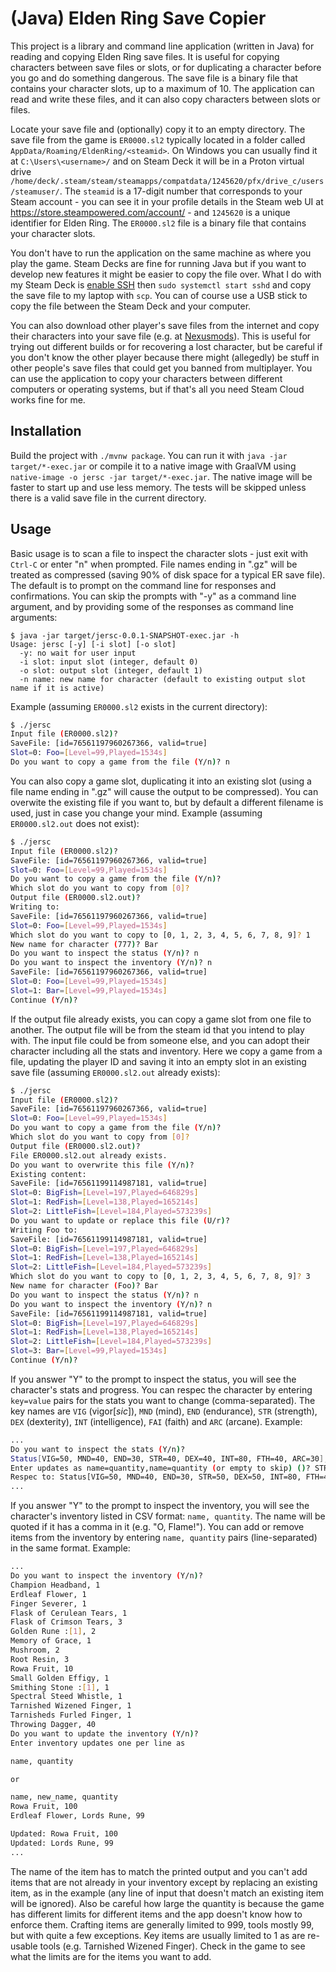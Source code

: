 # (Java) Elden Ring Save Copier

This project is a library and command line application (written in Java) for reading and copying Elden Ring save files. It is useful for copying characters between save files or slots, or for duplicating a character before you go and do something dangerous. The save file is a binary file that contains your character slots, up to a maximum of 10. The application can read and write these files, and it can also copy characters between slots or files.

Locate your save file and (optionally) copy it to an empty directory. The save file from the game is `ER0000.sl2` typically located in a folder called `AppData/Roaming/EldenRing/<steamid>`. On Windows you can usually find it at `C:\Users\<username>/` and on Steam Deck it will be in a Proton virtual drive `/home/deck/.steam/steam/steamapps/compatdata/1245620/pfx/drive_c/users/steamuser/`. The `steamid` is a 17-digit number that corresponds to your Steam account - you can see it in your profile details in the Steam web UI at https://store.steampowered.com/account/ - and `1245620` is a unique identifier for Elden Ring. The `ER0000.sl2` file is a binary file that contains your character slots.

You don't have to run the application on the same machine as where you play the game. Steam Decks are fine for running Java but if you want to develop new features it might be easier to copy the file over. What I do with my Steam Deck is [enable SSH](https://shendrick.net/Gaming/2022/05/30/sshonsteamdeck.html) then `sudo systemctl start sshd` and copy the save file to my laptop with `scp`. You can of course use a USB stick to copy the file between the Steam Deck and your computer.

You can also download other player's save files from the internet and copy their characters into your save file (e.g. at [Nexusmods](https://www.nexusmods.com/eldenring/mods/categories/10/)). This is useful for trying out different builds or for recovering a lost character, but be careful if you don't know the other player because there might (allegedly) be stuff in other people's save files that could get you banned from multiplayer. You can use the application to copy your characters between different computers or operating systems, but if that's all you need Steam Cloud works fine for me.

## Installation

Build the project with `./mvnw package`. You can run it with `java -jar target/*-exec.jar` or compile it to a native image with GraalVM using `native-image -o jersc -jar target/*-exec.jar`. The native image will be faster to start up and use less memory. The tests will be skipped unless there is a valid save file in the current directory.

## Usage

Basic usage is to scan a file to inspect the character slots - just exit with `Ctrl-C` or enter "n" when prompted. File names ending in ".gz" will be treated as compressed (saving 90% of disk space for a typical ER save file). The default is to prompt on the command line for responses and confirmations. You can skip the prompts with "-y" as a command line argument, and by providing some of the responses as command line arguments:

```
$ java -jar target/jersc-0.0.1-SNAPSHOT-exec.jar -h
Usage: jersc [-y] [-i slot] [-o slot]
  -y: no wait for user input
  -i slot: input slot (integer, default 0)
  -o slot: output slot (integer, default 1)
  -n name: new name for character (default to existing output slot name if it is active)
```

Example (assuming `ER0000.sl2` exists in the current directory):

```bash
$ ./jersc 
Input file (ER0000.sl2)? 
SaveFile: [id=76561197960267366, valid=true]
Slot=0: Foo=[Level=99,Played=1534s]
Do you want to copy a game from the file (Y/n)? n
```

You can also copy a game slot, duplicating it into an existing slot (using a file name ending in ".gz" will cause the output to be compressed). You can overwite the existing file if you want to, but by default a different filename is used, just in case you change your mind. Example (assuming `ER0000.sl2.out` does not exist):

```bash
$ ./jersc 
Input file (ER0000.sl2)? 
SaveFile: [id=76561197960267366, valid=true]
Slot=0: Foo=[Level=99,Played=1534s]
Do you want to copy a game from the file (Y/n)? 
Which slot do you want to copy from [0]? 
Output file (ER0000.sl2.out)? 
Writing to:
SaveFile: [id=76561197960267366, valid=true]
Slot=0: Foo=[Level=99,Played=1534s]
Which slot do you want to copy to [0, 1, 2, 3, 4, 5, 6, 7, 8, 9]? 1
New name for character (777)? Bar
Do you want to inspect the status (Y/n)? n
Do you want to inspect the inventory (Y/n)? n
SaveFile: [id=76561197960267366, valid=true]
Slot=0: Foo=[Level=99,Played=1534s]
Slot=1: Bar=[Level=99,Played=1534s]
Continue (Y/n)?
```
If the output file already exists, you can copy a game slot from one file to another. The output file will be from the steam id that you intend to play with. The input file could be from someone else, and you can adopt their character including all the stats and inventory.  Here we copy a game from a file, updating the player ID and saving it into an empty slot in an existing save file (assuming `ER0000.sl2.out` already exists):

```bash
$ ./jersc 
Input file (ER0000.sl2)? 
SaveFile: [id=76561197960267366, valid=true]
Slot=0: Foo=[Level=99,Played=1534s]
Do you want to copy a game from the file (Y/n)? 
Which slot do you want to copy from [0]? 
Output file (ER0000.sl2.out)? 
File ER0000.sl2.out already exists.
Do you want to overwrite this file (Y/n)? 
Existing content:
SaveFile: [id=76561199114987181, valid=true]
Slot=0: BigFish=[Level=197,Played=646829s]
Slot=1: RedFish=[Level=138,Played=165214s]
Slot=2: LittleFish=[Level=184,Played=573239s]
Do you want to update or replace this file (U/r)?
Writing Foo to:
SaveFile: [id=76561199114987181, valid=true]
Slot=0: BigFish=[Level=197,Played=646829s]
Slot=1: RedFish=[Level=138,Played=165214s]
Slot=2: LittleFish=[Level=184,Played=573239s]
Which slot do you want to copy to [0, 1, 2, 3, 4, 5, 6, 7, 8, 9]? 3
New name for character (Foo)? Bar
Do you want to inspect the status (Y/n)? n
Do you want to inspect the inventory (Y/n)? n
SaveFile: [id=76561199114987181, valid=true]
Slot=0: BigFish=[Level=197,Played=646829s]
Slot=1: RedFish=[Level=138,Played=165214s]
Slot=2: LittleFish=[Level=184,Played=573239s]
Slot=3: Bar=[Level=99,Played=1534s]
Continue (Y/n)? 
```

If you answer "Y" to the prompt to inspect the status, you will see the character's stats and progress. You can respec the character by entering `key=value` pairs for the stats you want to change (comma-separated). The key names are `VIG` (vigor[_sic_]), `MND` (mind), `END` (endurance), `STR` (strength), `DEX` (dexterity), `INT` (intelligence), `FAI` (faith) and `ARC` (arcane). Example:

```bash
...
Do you want to inspect the stats (Y/n)? 
Status[VIG=50, MND=40, END=30, STR=40, DEX=40, INT=80, FTH=40, ARC=30], level=271
Enter updates as name=quantity,name=quantity (or empty to skip) ()? STR=50,DEX=50
Respec to: Status[VIG=50, MND=40, END=30, STR=50, DEX=50, INT=80, FTH=40, ARC=30] (Y/n)?
...
```

If you answer "Y" to the prompt to inspect the inventory, you will see the character's inventory listed in CSV format: `name, quantity`. The name will be quoted if it has a comma in it (e.g. "O, Flame!"). You can add or remove items from the inventory by entering `name, quantity` pairs (line-separated) in the same format. Example:

```bash
...
Do you want to inspect the inventory (Y/n)? 
Champion Headband, 1
Erdleaf Flower, 1
Finger Severer, 1
Flask of Cerulean Tears, 1
Flask of Crimson Tears, 3
Golden Rune :[1], 2
Memory of Grace, 1
Mushroom, 2
Root Resin, 3
Rowa Fruit, 10
Small Golden Effigy, 1
Smithing Stone :[1], 1
Spectral Steed Whistle, 1
Tarnished Wizened Finger, 1
Tarnisheds Furled Finger, 1
Throwing Dagger, 40
Do you want to update the inventory (Y/n)? 
Enter inventory updates one per line as

name, quantity

or

name, new_name, quantity
Rowa Fruit, 100
Erdleaf Flower, Lords Rune, 99

Updated: Rowa Fruit, 100
Updated: Lords Rune, 99
...
```

The name of the item has to match the printed output and you can't add items that are not already in your inventory except by replacing an existing item, as in the example (any line of input that doesn't match an existing item will be ignored). Also be careful how large the quantity is because the game has different limits for different items and the app doesn't know how to enforce them. Crafting items are generally limited to 999, tools mostly 99, but with quite a few exceptions. Key items are usually limited to 1 as are re-usable tools (e.g. Tarnished Wizened Finger). Check in the game to see what the limits are for the items you want to add.